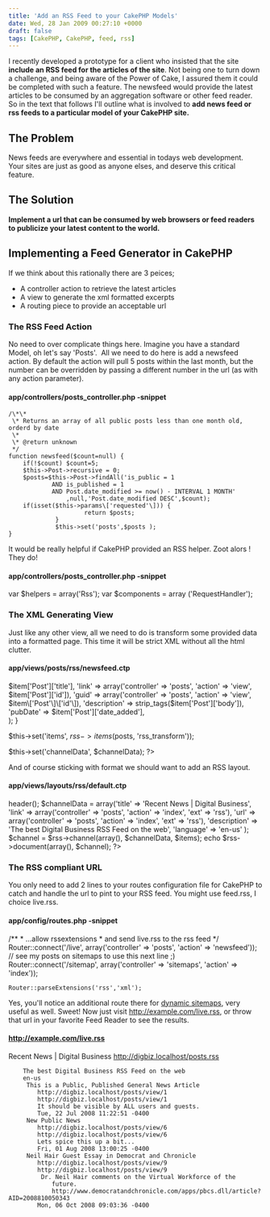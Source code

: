 ```yaml
---
title: 'Add an RSS Feed to your CakePHP Models'
date: Wed, 28 Jan 2009 00:27:10 +0000
draft: false
tags: [CakePHP, CakePHP, feed, rss]
---
```


I recently developed a prototype for a client who insisted that the site **include an RSS feed for the articles of the site**. Not being one to turn down a challenge, and being aware of the Power of Cake, I assured them it could be completed with such a feature. The newsfeed would provide the latest articles to be consumed by an aggregation software or other feed reader. So in the text that follows I'll outline what is involved to **add news feed or rss feeds to a particular model of your CakePHP site.**

The Problem
-----------

News feeds are everywhere and essential in todays web development.  Your sites are just as good as anyone elses, and deserve this critical feature.

The Solution
------------

**Implement a url that can be consumed by web browsers or feed readers to publicize your latest content to the world.**

Implementing a Feed Generator in CakePHP
----------------------------------------

If we think about this rationally there are 3 peices;

*   A controller action to retrieve the latest articles
*   A view to generate the xml formatted excerpts
*   A routing piece to provide an acceptable url

### The RSS Feed Action

No need to over complicate things here. Imagine you have a standard Model, oh let's say 'Posts'.  All we need to do here is add a newsfeed action. By default the action will pull 5 posts within the last month, but the number can be overridden by passing a different number in the url (as with any action parameter).

#### app/controllers/posts_controller.php -snippet

	/\*\*
	 \* Returns an array of all public posts less than one month old, orderd by date
	 \*
	 \* @return unknown
	 */ 
	function newsfeed($count=null) {
		if(!$count) $count=5;
		$this->Post->recursive = 0;
		$posts=$this->Post->findAll('is_public = 1 
				AND is_published = 1 
				AND Post.date_modified >= now() - INTERVAL 1 MONTH'
					,null,'Post.date_modified DESC',$count);
		if(isset($this->params\['requested'\])) {
                         return $posts;
                 }
                 $this->set('posts',$posts );
	}

It would be really helpful if CakePHP provided an RSS helper. Zoot alors !  They do!

#### app/controllers/posts_controller.php -snippet

var $helpers = array('Rss');
var $components = array ('RequestHandler');

### The XML Generating View

Just like any other view, all we need to do is transform some provided data into a formatted page. This time it will be strict XML without all the html clutter.

#### app/views/posts/rss/newsfeed.ctp

 $item\['Post'\]\['title'\],
		'link' => array('controller' => 'posts', 'action' => 'view', $item\['Post'\]\['id'\]),
		'guid' => array('controller' => 'posts', 'action' => 'view', $item\['Post'\]\['id'\]),
		'description' => strip_tags($item\['Post'\]\['body'\]),
		'pubDate' => $item\['Post'\]\['date_added'\],				
	);
}

$this->set('items', $rss->items($posts, 'rss_transform'));

$this->set('channelData', $channelData);
?>

And of course sticking with format we should want to add an RSS layout.

#### app/views/layouts/rss/default.ctp

header();
		$channelData = array('title' => 'Recent News | Digital Business',
		 'link' => array('controller' => 'posts', 'action' => 'index', 'ext' => 'rss'),
		 'url' => array('controller' => 'posts', 'action' => 'index', 'ext' => 'rss'),
		 'description' => 'The best Digital Business RSS Feed on the web',
		 'language' => 'en-us'
		 );
$channel = $rss->channel(array(), $channelData, $items);
echo $rss->document(array(), $channel);
?>

### The RSS compliant URL

You only need to add 2 lines to your routes configuration file for CakePHP to catch and handle the url to pint to your RSS feed. You might use feed.rss, I choice live.rss.

#### app/config/routes.php -snippet

/\*\*
 \* ...allow rssextensions
 \* and send live.rss to the rss feed
 */
	Router::connect('/live', array('controller' => 'posts', 'action' => 'newsfeed'));
// see my posts on sitemaps to use this next line ;)	
Router::connect('/sitemap', array('controller' => 'sitemaps', 'action' => 'index'));
	
	Router::parseExtensions('rss','xml');

Yes, you'll notice an additional route there for [dynamic sitemaps](https://blog.edwardawebb.com/programming/php-programming/cakephp/generating-dynamic-sitemaps-cakephp), very useful as well. Sweet! Now just visit http://example.com/live.rss, or throw that url in your favorite Feed Reader to see the results.

#### http://example.com/live.rss

 Recent News | Digital Business
		http://digbiz.localhost/posts.rss
		  
		The best Digital Business RSS Feed on the web
		en-us
		 This is a Public, Published General News Article
			http://digbiz.localhost/posts/view/1
			http://digbiz.localhost/posts/view/1
			It should be visible by ALL users and guests.
			Tue, 22 Jul 2008 11:22:51 -0400 
		 New Public News
			http://digbiz.localhost/posts/view/6
			http://digbiz.localhost/posts/view/6
			Lets spice this up a bit...
			Fri, 01 Aug 2008 13:00:25 -0400 
		 Neil Hair Guest Essay in Democrat and Chronicle
			http://digbiz.localhost/posts/view/9
			http://digbiz.localhost/posts/view/9
			 Dr. Neil Hair comments on the Virtual Workforce of the
				future.
				http://www.democratandchronicle.com/apps/pbcs.dll/article?AID=2008810050343
			Mon, 06 Oct 2008 09:03:36 -0400
